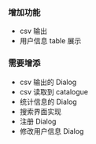 ### 增加功能
* csv 输出
* 用户信息 table 展示


### 需要增添
* csv 输出的 Dialog
* csv 读取到 catalogue
* 统计信息的 Dialog
* 搜索界面实现
* 注册 Dialog
* 修改用户信息 Dialog
